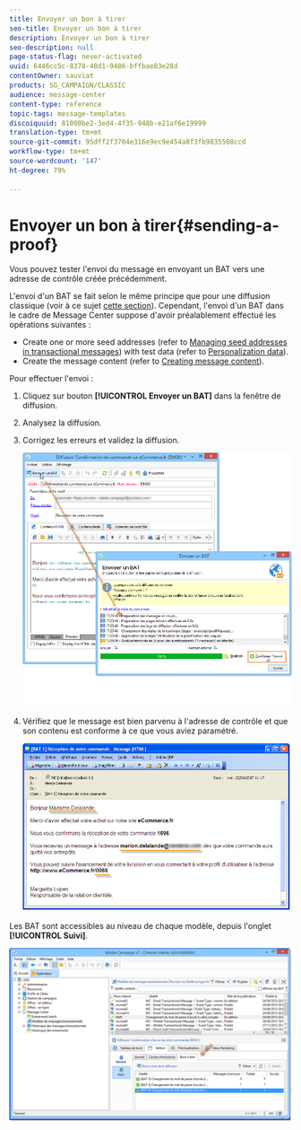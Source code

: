 ```yaml
---
title: Envoyer un bon à tirer
seo-title: Envoyer un bon à tirer
description: Envoyer un bon à tirer
seo-description: null
page-status-flag: never-activated
uuid: 6446cc5c-8378-48d1-9486-bffbae83e28d
contentOwner: sauviat
products: SG_CAMPAIGN/CLASSIC
audience: message-center
content-type: reference
topic-tags: message-templates
discoiquuid: 81090be2-3ed4-4f35-948b-e21af6e19999
translation-type: tm+mt
source-git-commit: 95dff2f3704e316e9ec9e454a8f3fb9835508ccd
workflow-type: tm+mt
source-wordcount: '147'
ht-degree: 79%

---
```



# Envoyer un bon à tirer{#sending-a-proof}

Vous pouvez tester l&#39;envoi du message en envoyant un BAT vers une adresse de contrôle créée précédemment.

L&#39;envoi d&#39;un BAT se fait selon le même principe que pour une diffusion classique (voir à ce sujet [cette section](../../delivery/using/steps-validating-the-delivery.md#sending-a-proof)). Cependant, l&#39;envoi d&#39;un BAT dans le cadre de Message Center suppose d&#39;avoir préalablement effectué les opérations suivantes :

* Create one or more seed addresses (refer to [Managing seed addresses in transactional messages](../../message-center/using/managing-seed-addresses-in-transactional-messages.md)) with test data (refer to [Personalization data](../../message-center/using/personalization-data.md)).
* Create the message content (refer to [Creating message content](../../message-center/using/creating-message-content.md)).

Pour effectuer l&#39;envoi :

1. Cliquez sur bouton **[!UICONTROL Envoyer un BAT]** dans la fenêtre de diffusion.
1. Analysez la diffusion.
1. Corrigez les erreurs et validez la diffusion.

   ![](assets/messagecenter_send_proof_001.png)

1. Vérifiez que le message est bien parvenu à l&#39;adresse de contrôle et que son contenu est conforme à ce que vous aviez paramétré.

   ![](assets/messagecenter_send_proof_002.png)

Les BAT sont accessibles au niveau de chaque modèle, depuis l&#39;onglet **[!UICONTROL Suivi]**.

![](assets/messagecenter_send_proof_003.png)

